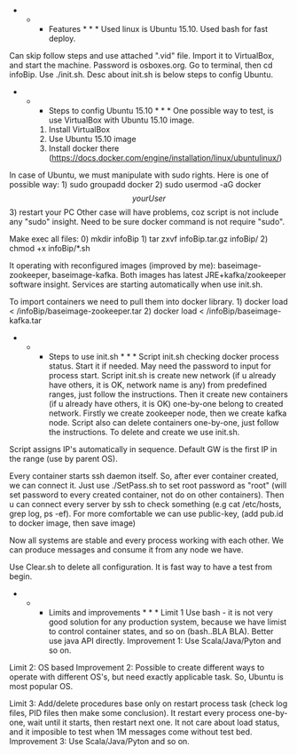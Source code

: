 * * * Features * * *
Used linux is Ubuntu 15.10.
Used bash for fast deploy.

Can skip follow steps and use attached ".vid" file. Import it to VirtualBox, and start the machine. Password is osboxes.org. 
Go to terminal, then cd infoBip. Use ./init.sh. Desc about init.sh is below steps to config Ubuntu.

* * * Steps to config Ubuntu 15.10 * * *
One possible way to test, is use VirtualBox with Ubuntu 15.10 image. 
	1) Install VirtualBox
	2) Use Ubuntu 15.10 image
	3) Install docker there (https://docs.docker.com/engine/installation/linux/ubuntulinux/)

In case of Ubuntu, we must manipulate with sudo rights. Here is one of possible way:
	1) sudo groupadd docker
	2) sudo usermod -aG docker $$yourUser$$
	3) restart your PC
Other case will have problems, coz script is not include any "sudo" insight.
Need to be sure docker command is not require "sudo".

Make exec all files:
	0) mkdir infoBip
	1) tar zxvf infoBip.tar.gz infoBip/
	2) chmod +x infoBip/*.sh

It operating with reconfigured images (improved by me): baseimage-zookeeper, baseimage-kafka. Both images has latest JRE+kafka/zookeeper software insight. Services are starting automatically when use init.sh.

To import containers we need to pull them into docker library.
	1) docker load < /infoBip/baseimage-zookeeper.tar
	2) docker load < /infoBip/baseimage-kafka.tar

* * * Steps to use init.sh * * *
Script init.sh checking docker process status. Start it if needed. May need the password to input for process start.
Script init.sh is create new network (if u already have others, it is OK, network name is any) from predefined ranges, just follow the instructions. Then it create new containers (if u already have others, it is OK) one-by-one belong to created network. Firstly we create zookeeper node, then we create kafka node. Script also can delete containers one-by-one, just follow the instructions. To delete and create we use init.sh.

Script assigns IP's automatically in sequence. Default GW is the first IP in the range (use by parent OS).

Every container starts ssh daemon itself. So, after ever container created, we can connect it. Just use ./SetPass.sh to set root password as "root" (will set password to every created container, not do on other containers). Then u can connect every server by ssh to check something (e.g cat /etc/hosts, grep log, ps -ef). For more comfortable we can use public-key, (add pub.id to docker image, then save image)

Now all systems are stable and every process working with each other. We can produce messages and consume it from any node we have.

Use Clear.sh to delete all configuration. It is fast way to have a test from begin.

* * * Limits and improvements * * *
Limit 1
Use bash - it is not very good solution for any production system, because we have limist to control container states, and so on (bash..BLA BLA). Better use java API directly.
Improvement 1:
Use Scala/Java/Pyton and so on.

Limit 2:
OS based
Improvement 2:
Possible to create different ways to operate with different OS's, but need exactly applicable task. So, Ubuntu is most popular OS.

Limit 3:
Add/delete procedures base only on restart process task (check log files, PID files then make some conclusion). It restart every process one-by-one, wait until it starts, then restart next one. It not care about load status, and it imposible to test when 1M messages come without test bed.
Improvement 3:
Use Scala/Java/Pyton and so on.
